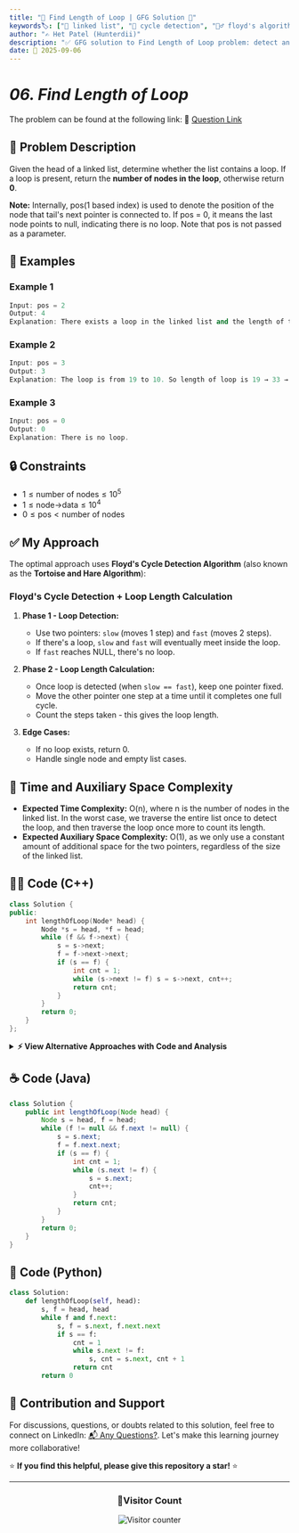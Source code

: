 ```yaml
---
title: "🔗 Find Length of Loop | GFG Solution 🎯"
keywords🏷️: ["🔗 linked list", "🔄 cycle detection", "🏃‍♂️ floyd's algorithm", "📍 two pointers", "📘 GFG", "🏁 competitive programming", "📚 DSA"]
author: "✍️ Het Patel (Hunterdii)"
description: "✅ GFG solution to Find Length of Loop problem: detect and count nodes in a linked list loop using Floyd's Cycle Detection Algorithm (Tortoise and Hare). 🚀"
date: 📅 2025-09-06
---
```


# *06. Find Length of Loop*

The problem can be found at the following link: 🔗 [Question Link](https://www.geeksforgeeks.org/problems/find-length-of-loop/1)

## **🧩 Problem Description**

Given the head of a linked list, determine whether the list contains a loop. If a loop is present, return the **number of nodes in the loop**, otherwise return **0**.

**Note:** Internally, pos(1 based index) is used to denote the position of the node that tail's next pointer is connected to. If pos = 0, it means the last node points to null, indicating there is no loop. Note that pos is not passed as a parameter.

## **📘 Examples**

### Example 1

```cpp
Input: pos = 2
Output: 4
Explanation: There exists a loop in the linked list and the length of the loop is 4.
```

### Example 2

```cpp
Input: pos = 3
Output: 3
Explanation: The loop is from 19 to 10. So length of loop is 19 → 33 → 10 = 3.
```

### Example 3

```cpp
Input: pos = 0
Output: 0
Explanation: There is no loop.
```

## **🔒 Constraints**

* $1 \le \text{number of nodes} \le 10^5$
* $1 \le \text{node->data} \le 10^4$
* $0 \le \text{pos} < \text{number of nodes}$

## **✅ My Approach**

The optimal approach uses **Floyd's Cycle Detection Algorithm** (also known as the **Tortoise and Hare Algorithm**):

### **Floyd's Cycle Detection + Loop Length Calculation**

1. **Phase 1 - Loop Detection:**
   * Use two pointers: `slow` (moves 1 step) and `fast` (moves 2 steps).
   * If there's a loop, `slow` and `fast` will eventually meet inside the loop.
   * If `fast` reaches NULL, there's no loop.

2. **Phase 2 - Loop Length Calculation:**
   * Once loop is detected (when `slow == fast`), keep one pointer fixed.
   * Move the other pointer one step at a time until it completes one full cycle.
   * Count the steps taken - this gives the loop length.

3. **Edge Cases:**
   * If no loop exists, return 0.
   * Handle single node and empty list cases.

## 📝 Time and Auxiliary Space Complexity

* **Expected Time Complexity:** O(n), where n is the number of nodes in the linked list. In the worst case, we traverse the entire list once to detect the loop, and then traverse the loop once more to count its length.
* **Expected Auxiliary Space Complexity:** O(1), as we only use a constant amount of additional space for the two pointers, regardless of the size of the linked list.

## **🧑‍💻 Code (C++)**

```cpp
class Solution {
public:
    int lengthOfLoop(Node* head) {
        Node *s = head, *f = head;
        while (f && f->next) {
            s = s->next;
            f = f->next->next;
            if (s == f) {
                int cnt = 1;
                while (s->next != f) s = s->next, cnt++;
                return cnt;
            }
        }
        return 0;
    }
};
```

<details>
<summary><b>⚡ View Alternative Approaches with Code and Analysis</b></summary>

## 📊 **2️⃣ Hash Set Approach**

### 💡 Algorithm Steps:

1. Traverse the linked list and store each node address in a hash set.
2. When we encounter a node that's already in the set, we've found the loop start.
3. Continue traversal from loop start, counting nodes until we return to the same node.
4. Return the count of nodes in the loop.

```cpp
class Solution {
public:
    int lengthOfLoop(Node* head) {
        unordered_set<Node*> visited;
        Node* curr = head;
        while (curr) {
            if (visited.count(curr)) {
                int len = 1;
                Node* start = curr->next;
                while (start != curr) start = start->next, len++;
                return len;
            }
            visited.insert(curr);
            curr = curr->next;
        }
        return 0;
    }
};
```

### 📝 **Complexity Analysis:**

* **Time:** ⏱️ O(n) - Single traversal with hash operations
* **Auxiliary Space:** 💾 O(n) - Hash set to store visited nodes

### ✅ **Why This Approach?**

* Straightforward logic with clear loop detection
* No complex pointer manipulation required
* Easy to debug and understand

## 📊 **3️⃣ Modified Floyd's with Distance Calculation**

### 💡 Algorithm Steps:

1. Use Floyd's algorithm to detect if a loop exists.
2. Once loop is detected, keep slow pointer at meeting point.
3. Move fast pointer to head and advance both pointers one step at a time.
4. When they meet again, that's the loop start, then count the loop length.

```cpp
class Solution {
public:
    int lengthOfLoop(Node* head) {
        Node *slow = head, *fast = head;
        while (fast && fast->next) {
            slow = slow->next;
            fast = fast->next->next;
            if (slow == fast) break;
        }
        if (!fast || !fast->next) return 0;
        
        fast = head;
        while (slow != fast) slow = slow->next, fast = fast->next;
        
        int length = 1;
        fast = slow->next;
        while (fast != slow) fast = fast->next, length++;
        return length;
    }
};
```

### 📝 **Complexity Analysis:**

* **Time:** ⏱️ O(n) - Multiple passes but still linear
* **Auxiliary Space:** 💾 O(1) - Only pointer variables used

### ✅ **Why This Approach?**

* Finds exact loop start position
* Constant space complexity
* Classical two-phase Floyd's cycle detection

## 📊 **4️⃣ Single Pass Optimized Floyd's**

### 💡 Algorithm Steps:

1. Run standard Floyd's cycle detection algorithm.
2. As soon as slow and fast pointers meet, start counting from that position.
3. Move one pointer step by step until it completes one full loop cycle.
4. Return the count without needing separate loop start detection.

```cpp
class Solution {
public:
    int lengthOfLoop(Node* head) {
        if (!head || !head->next) return 0;
        
        Node *slow = head->next, *fast = head->next->next;
        while (fast && fast->next && slow != fast) {
            slow = slow->next;
            fast = fast->next->next;
        }
        
        if (!fast || !fast->next) return 0;
        
        int count = 1;
        fast = slow->next;
        while (fast != slow) {
            fast = fast->next;
            count++;
        }
        return count;
    }
};
```

### 📝 **Complexity Analysis:**

* **Time:** ⏱️ O(n) - Optimized single detection phase
* **Auxiliary Space:** 💾 O(1) - Minimal pointer usage

### ✅ **Why This Approach?**

* Most optimized runtime performance
* Minimal pointer operations
* Direct loop length calculation

## 🆚 **🔍 Comparison of Approaches**

| 🚀 **Approach**                    | ⏱️ **Time Complexity** | 💾 **Space Complexity** | ✅ **Pros**                        | ⚠️ **Cons**                           |
| ---------------------------------- | ---------------------- | ----------------------- | --------------------------------- | ------------------------------------- |
| 🏷️ **Direct Floyd's**              | 🟢 O(n)                | 🟢 O(1)                 | 🚀 Fastest execution              | 🔧 Requires loop detection first     |
| 🔍 **Hash Set**                    | 🟢 O(n)                | 🟡 O(n)                 | 📖 Clearest logic                | 💾 Extra memory overhead             |
| 📊 **Modified Floyd's**            | 🟢 O(n)                | 🟢 O(1)                 | 🎯 Finds loop start               | 🐌 Multiple traversal phases         |
| 🔄 **Single Pass Floyd's**         | 🟢 O(n)                | 🟢 O(1)                 | ⭐ Most optimized                 | 🔧 Slightly complex logic            |

### 🏆 **Best Choice Recommendation**

| 🎯 **Scenario**                                    | 🎖️ **Recommended Approach**          | 🔥 **Performance Rating** |
| -------------------------------------------------- | ------------------------------------- | ------------------------- |
| 🏅 **Maximum performance needed**                     | 🥇 **Direct Floyd's**                | ★★★★★                     |
| 📖 **Code clarity priority**                          | 🥈 **Hash Set**                      | ★★★★☆                     |
| 🔧 **Need loop start position**                       | 🥉 **Modified Floyd's**              | ★★★★☆                     |
| 🎯 **Competitive programming**                        | 🏅 **Single Pass Floyd's**           | ★★★★★                     |

</details>

## **☕ Code (Java)**

```java
class Solution {
    public int lengthOfLoop(Node head) {
        Node s = head, f = head;
        while (f != null && f.next != null) {
            s = s.next;
            f = f.next.next;
            if (s == f) {
                int cnt = 1;
                while (s.next != f) {
                    s = s.next;
                    cnt++;
                }
                return cnt;
            }
        }
        return 0;
    }
}
```

## **🐍 Code (Python)**

```python
class Solution:
    def lengthOfLoop(self, head):
        s, f = head, head
        while f and f.next:
            s, f = s.next, f.next.next
            if s == f:
                cnt = 1
                while s.next != f:
                    s, cnt = s.next, cnt + 1
                return cnt
        return 0
```

## 🧠 Contribution and Support

For discussions, questions, or doubts related to this solution, feel free to connect on LinkedIn: [📬 Any Questions?](https://www.linkedin.com/in/patel-hetkumar-sandipbhai-8b110525a/). Let's make this learning journey more collaborative!

⭐ **If you find this helpful, please give this repository a star!** ⭐

---

<div align="center">
  <h3><b>📍Visitor Count</b></h3>
</div>

<p align="center">
  <img src="https://visitor-badge.laobi.icu/badge?page_id=Hunterdii.GeeksforGeeks-POTD" alt="Visitor counter" />
</p>

